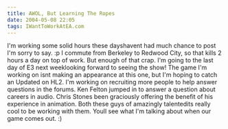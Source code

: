 ```yaml
---
title: AWOL, But Learning The Ropes
date: 2004-05-08 22:05
tags: IWantToWorkAtEA.com
---
```

I'm working some solid hours these dayshavent had much chance to post I'm sorry to say. :p I commute from Berkeley to Redwood City, so that kills 2 hours a day on top of work. But enough of that crap. I'm going to the last day of E3 next weeklooking forward to seeing the show! The game I'm working on isnt making an appearance at this one, but I'm hoping to catch an Updated on HL2. I'm working on recruiting more people to help answer questions in the forums. Ken Felton jumped in to answer a question about careers in audio. Chris Stones been graciously offering the benefit of his experience in animation. Both these guys of amazingly talentedits really cool to be working with them. Youll see what I'm talking about when our game comes out. :)

